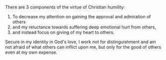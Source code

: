 
There are 3 components of the virtue of Christian humility:

1. To decrease my attention on gaining the approval and admiration of others
2. and my reluctance towards suffering deep emotional hurt from others,
3. and instead focus on giving of my heart to others.

Secure in my identity in God's love, I work not for distinguishment and am not afraid of what others can inflict upon me, but only for the good of others even at my own expense.